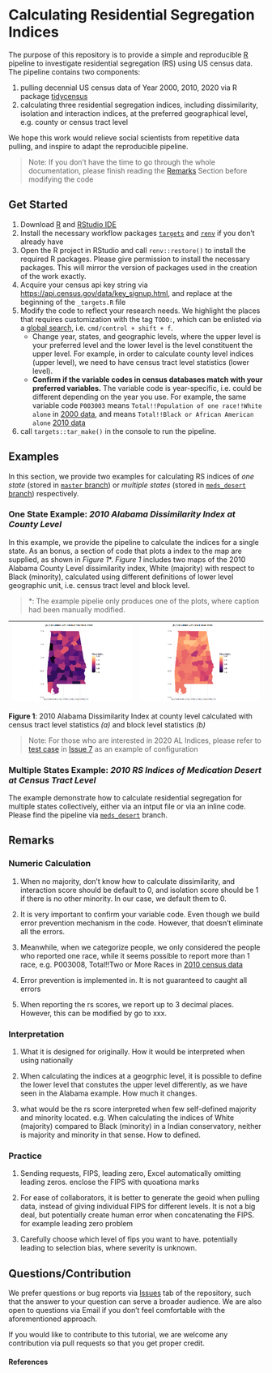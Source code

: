 
<!-- README.md is generated from README.Rmd. Please edit that file -->

# Calculating Residential Segregation Indices

The purpose of this repository is to provide a simple and reproducible
[R](https://www.r-project.org/) pipeline to investigate residential
segregation (RS) using US census data. The pipeline contains two
components:

1.  pulling decennial US census data of Year 2000, 2010, 2020 via R
    package [tidycensus](https://walker-data.com/tidycensus/index.html)
2.  calculating three residential segregation indices, including
    dissimilarity, isolation and interaction indices, at the preferred
    geographical level, e.g. county or census tract level

We hope this work would relieve social scientists from repetitive data
pulling, and inspire to adapt the reproducible pipeline.

> Note: If you don’t have the time to go through the whole
> documentation, please finish reading the [Remarks](#remarks) Section
> before modifying the code

## Get Started

1.  Download [R](https://www.r-project.org/) and [RStudio
    IDE](https://www.rstudio.com/products/rstudio/download/)
2.  Install the necessary workflow packages
    [`targets`](https://cran.r-project.org/web/packages/targets/index.html)
    and [`renv`](https://rstudio.github.io/renv/articles/renv.html) if
    you don’t already have
3.  Open the R project in RStudio and call `renv::restore()` to install
    the required R packages. Please give permission to install the
    necessary packages. This will mirror the version of packages used in
    the creation of the work exactly.
4.  Acquire your census api key string via
    <https://api.census.gov/data/key_signup.html>, and replace at the
    beginning of the `_targets.R` file
5.  Modify the code to reflect your research needs. We highlight the
    places that requires customization with the tag `TODO:`, which can
    be enlisted via a [global
    search](https://support.rstudio.com/hc/en-us/articles/200710523-Navigating-Code),
    i.e. `cmd/control + shift + f`.
    -   Change year, states, and geographic levels, where the upper
        level is your preferred level and the lower level is the level
        constituent the upper level. For example, in order to calculate
        county level indices (upper level), we need to have census tract
        level statistics (lower level).
    -   **Confirm if the variable codes in census databases match with
        your preferred variables.** The variable code is year-specific,
        i.e. could be different depending on the year you use. For
        example, the same variable code `P003003` means
        `Total!!Population of one race!!White alone` in [2000
        data](https://api.census.gov/data/2000/dec/sf1/variables.html),
        and means `Total!!Black or African American alone` [2010
        data](https://api.census.gov/data/2010/dec/sf1/variables.html)
6.  call `targets::tar_make()` in the console to run the pipeline.

## Examples

In this section, we provide two examples for calculating RS indices of
*one state* (stored in [`master`
branch](https://github.com/boyiguo1/Tutorial-Residential_Segregation_Score/tree/master))
or *multiple states* (stored in [`meds_desert`
branch](https://github.com/boyiguo1/Tutorial-Residential_Segregation_Score/tree/meds_desert))
respectively.

### One State Example: *2010 Alabama Dissimilarity Index at County Level*

In this example, we provide the pipeline to calculate the indices for a
single state. As an bonus, a section of code that plots a index to the
map are supplied, as shown in *Figure 1*\*. *Figure 1* includes two maps
of the 2010 Alabama County Level dissimilarity index, White (majority)
with respect to Black (minority), calculated using different definitions
of lower level geographic unit, i.e. census tract level and block level.

> \*: The example pipelie only produces one of the plots, where caption
> had been manually modified.

| ![](README_files/figure/2010_AL_Disml_tract.png) | ![](README_files/figure/2010_AL_Disml_block.png) |
|--------------------------------------------------|--------------------------------------------------|

**Figure 1**: 2010 Alabama Dissimilarity Index at county level
calculated with census tract level statistics *(a)* and block level
statistics *(b)*

> Note: For those who are interested in 2020 AL Indices, please refer to
> [test
> case](https://github.com/boyiguo1/Tutorial-Residential_Segregation_Score/issues/7#issuecomment-1005776330)
> in [Issue
> 7](https://github.com/boyiguo1/Tutorial-Residential_Segregation_Score/issues/7)
> as an example of configuration

### Multiple States Example: *2010 RS Indices of Medication Desert at Census Tract Level*

The example demonstrate how to calculate residential segregation for
multiple states collectively, either via an intput file or via an inline
code. Please find the pipeline via
[`meds_desert`](https://github.com/boyiguo1/Tutorial-Residential_Segregation_Score/tree/meds_desert)
branch.

## Remarks

### Numeric Calculation

1.  When no majority, don’t know how to calculate dissimilarity, and
    interaction score should be default to 0, and isolation score should
    be 1 if there is no other minority. In our case, we default them
    to 0.

2.  It is very important to confirm your variable code. Even though we
    build error prevention mechanism in the code. However, that doesn’t
    eliminate all the errors.

3.  Meanwhile, when we categorize people, we only considered the people
    who reported one race, while it seems possible to report more than 1
    race, e.g. P003008, Total!!Two or More Races in [2010 census
    data](https://api.census.gov/data/2010/dec/sf1/variables.html)

4.  Error prevention is implemented in. It is not guaranteed to caught
    all errors

5.  When reporting the rs scores, we report up to 3 decimal places.
    However, this can be modified by go to xxx.

### Interpretation

1.  What it is designed for originally. How it would be interpreted when
    using nationally

2.  When calculating the indices at a geogrphic level, it is possible to
    define the lower level that constutes the upper level differently,
    as we have seen in the Alabama example. How much it changes.

3.  what would be the rs score interpreted when few self-defined
    majority and minority located. e.g. When calculating the indices of
    White (majority) compared to Black (minority) in a Indian
    conservatory, neither is majority and minority in that sense. How to
    defined.

### Practice

1.  Sending requests, FIPS, leading zero, Excel automatically omitting
    leading zeros. enclose the FIPS with quoationa marks

2.  For ease of collaborators, it is better to generate the geoid when
    pulling data, instead of giving individual FIPS for different
    levels. It is not a big deal, but potentially create human error
    when concatenating the FIPS. for example leading zero problem

3.  Carefully choose which level of fips you want to have. potentially
    leading to selection bias, where severity is unknown.

<!-- badges: start -->
<!-- badges: end -->

## Questions/Contribution

We prefer questions or bug reports via
[Issues](https://github.com/boyiguo1/Tutorial-Residential_Segregation_Score/issues/)
tab of the repository, such that the answer to your question can serve a
broader audience. We are also open to questions via Email if you don’t
feel comfortable with the aforementioned approach.

If you would like to contribute to this tutorial, we are welcome any
contribution via pull requests so that you get proper credit.

#### References
